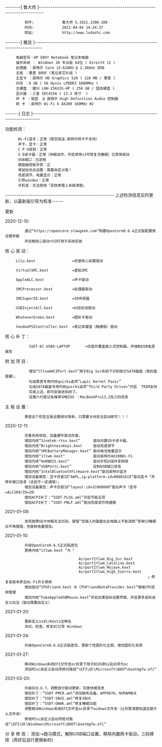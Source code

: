 
--------[ 鲁大师 ]--------------------------------------------------------------------------------
             
             软件:             鲁大师 5.1021.1300.108
             时间:             2021-04-04 14:24:37
             网站:             http://www.ludashi.com
            
--------[ 概览 ]----------------------------------------------------------------------------------
         
         电脑型号：HP ENVY Notebook 笔记本电脑
         操作系统 ： Windows 10 专业版 64位 ( DirectX 12 )
         处理器 ：英特尔 Core i5-6200U @ 2.30GHz 双核
         主板 ：惠普 80DF (笔记本芯片组 )
         主显卡 ：英特尔 HD Graphics 520 ( 128 MB / 惠普 )
         内存 ：8 GB ( SK Hynix LPDDR3 1600MHz )
         主硬盘 ：建兴 L8H-256V2G-HP ( 256 GB / 固态硬盘 )
         显示器 ：三星 SDC415A ( 13.3 英寸  )
         声 卡 ：瑞昱  @ 英特尔 High Definition Audio 控制器
         网 卡 ：英特尔 Wi-Fi 6 AX200 160MHz #2

-------[ 日志 ]----------------------------------------------------------------------------------

功能检测：

          
          Wi-Fi蓝牙；正常（隔空投送-英特尔网卡不支持）
          声卡，显卡：正常
          C P U变频：正常
          S D读卡器：正常（休眠会炸，开启禁用s3可修复无睡眠）已禁用驱动
          USB端口：已定制
          键盘触控板手势：正
          常鼠标仿白设置：需要自定义哦！
          亮度调节，电量显示：正常
          引导windos：正常
          开机音：无法使用「具体原理上未搞清楚」


-------------------------------------------------------- 上述检测信息实时更新，以最新版引导为校准------

更新

2020-12-10:  
             
             通过“https://opencore.slowgeek.com“构建OpenCore0.6.4正式版配置表设置参数
             并加载核心驱动+SSDT用于系统安装


核 心 驱 动：


         Lilu.kext                 =仿冒核心前置驱动
         
         VirtualSMC.kext           =虚拟SMC 
         
         AppleALC.kext             =声卡驱动 
         
         SMCProcessor.kext         =处理器驱动
         
         SMCSuperIO.kext           =IO传感器
         
         USBInjectAll.kext         =USB总线驱动
         
         WhateverGreen.kext        =图形卡驱动
         
         VoodooPS2Controller.kext  =笔记本键盘（触摸板）驱动
         
         
核 心 补 丁：

               SSDT-EC-USBX-LAPTOP       =仿冒并覆盖嵌入式控制器，并强制USB电源属性
               

附 加 项 目：
               
               增加“CtlnaAHCIPort.kext”用于Big Sur系统下识别部分SATA磁盘（我的盘需要）。
               勾选惠普专用内核quirks选项“Lapic Kernel Panic”
               勾选SATA磁盘专用内核quirks选项“Third Party Drives”开启  TRIM支持
               完成上述，即可安装进系统了。
               设置六代笔记本推荐SMBIOS ：MacBookPro13,2及三码信息

主 板 设 置：  
             
             惠普这个机型主板设置相对简单，只需要关闭安全启动即可！！！
             
2020-12-11:  
             
             完善系统体验，设备硬件驱动完善。
             增加内核“Sinetek-rtsx.kext”      驱动内置SD卡读卡器。
             增加内核“BrightnessKeys.kext     驱动亮度调节
             增加内核“SMCBatteryManager.kext” 驱动电池电量显示
             增加内核“itlwm.kext"             驱动英特尔AX200Wi-Fi
             增加内核“HoRNDIS.kext“           驱动手机USB共享网络
             增加内核“USBPorts.kext”          定制USB端口信息
             增加内核“IntelBluetoothFirmware.kext”驱动英特尔蓝牙
             增加设备属性：显卡仿冒ID“AAPL,ig-platform-id=00001619”驱动显卡「并修补接口信息（这些不一定通用）」
             增加设备属性：声卡仿冒ID“layout-id=1C000000“驱动声卡（型号=ALC269/ID=28）
             增加ACPI补丁：“SSDT-PLUG.aml”开启节能五项
             增加ACPI补丁：“SSDT-PNLF.aml”驱动亮度调节快捷键

2021-01-09:  
             
             发现故障SD卡休眠无法识别，报错“您插入的磁盘在此电脑上不能读取”禁用S3睡眠后不再报错，但是耗电量增加。

2021-01-10:  
             
             升级OpenCore0.6.5正式版底包
             更换内核“itlwm.kext ”为「
                                      
                                      AirportItlwm_Big_Sur.kext
                                      AirportItlwm_Catalina.kext
                                      AirportItlwm_Mojave.kext
                                      AirportItlwm_High_Sierra.kext
                                                                      」修复各版本原生Wi-Fi开关使用
             增加驱动“CPUFriend.kext 与 CPUFriendDataProvider.kext“增强CPU变频管理
             增加内核“FakeAppleUSBMouse.kext”开启白果鼠标设置界面，开启更多鼠标自定义玩法（驱动需要自定义）

2021-01-20:  
             
             重新定义ssdt/Kexts注释名
             测试，检查，修复OC引导 Windows

2021-01-24:  
             
             升级OpenCore0.6.6正式版底包，更新个性图形化主题，增加图形化背景

2021-01-27:  
             
             移动Windows系统EFI文件至oc目录下用于BIOS默认启动项为oc
             添加MIsc自定义启动项绝对路径“\EFI\OC\Microsoft\BOOT\bootmgfw.efi”

2021-03-20:  
             
             升级OC0.6.7，调整部分驱动更新，完善休眠信息
             增加补丁：“SSDT-PMCR.aml”添加缺失设备，APP9876，NVRAM相关
             增加补丁：“SSDT-SBUS.aml“修复SBUS
             增加补丁：“SSDT-DWAK.aml“修复睡眠功能
             调整移动Windows系统EFI文件至oc目录下widows文件夹（让你更清楚知道这是什么文件夹）
             修改MIsc自定义启动项绝对路径“\EFI\OC\Windows\Microsoft\BOOT\bootmgfw.efi”

 分 享 修 改： 添加-v跑马模式，解除USB端口设置，移除内置网卡驱动，三码移除（弄好后自行更换新的）




